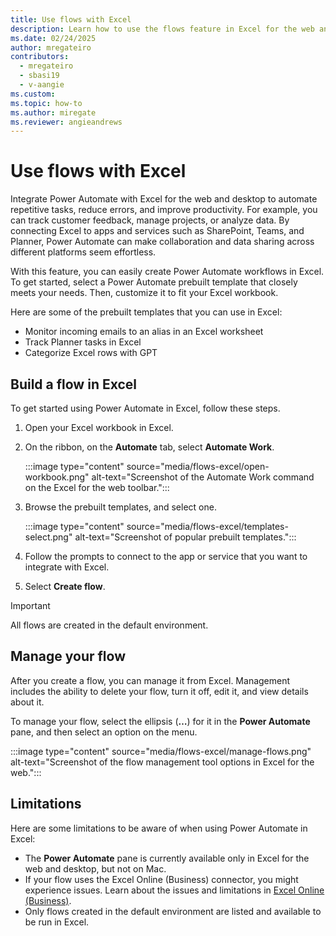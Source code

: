 ```yaml
---
title: Use flows with Excel
description: Learn how to use the flows feature in Excel for the web and desktop.
ms.date: 02/24/2025
author: mregateiro
contributors:
  - mregateiro
  - sbasi19
  - v-aangie
ms.custom: 
ms.topic: how-to
ms.author: miregate
ms.reviewer: angieandrews
---
```


# Use flows with Excel

Integrate Power Automate with Excel for the web and desktop to automate repetitive tasks, reduce errors, and improve productivity. For example, you can track customer feedback, manage projects, or analyze data. By connecting Excel to apps and services such as SharePoint, Teams, and Planner, Power Automate can make collaboration and data sharing across different platforms seem effortless.

With this feature, you can easily create Power Automate workflows in Excel. To get started, select a Power Automate prebuilt template that closely meets your needs. Then, customize it to fit your Excel workbook.

Here are some of the prebuilt templates that you can use in Excel:

- Monitor incoming emails to an alias in an Excel worksheet
- Track Planner tasks in Excel
- Categorize Excel rows with GPT

## Build a flow in Excel

To get started using Power Automate in Excel, follow these steps.

1. Open your Excel workbook in Excel.
1. On the ribbon, on the **Automate** tab, select **Automate Work**.

    :::image type="content" source="media/flows-excel/open-workbook.png" alt-text="Screenshot of the Automate Work command on the Excel for the web toolbar.":::

1. Browse the prebuilt templates, and select one.

    :::image type="content" source="media/flows-excel/templates-select.png" alt-text="Screenshot of popular prebuilt templates.":::

1. Follow the prompts to connect to the app or service that you want to integrate with Excel.
1. Select **Create flow**.

> [!IMPORTANT]
> All flows are created in the default environment.

## Manage your flow

After you create a flow, you can manage it from Excel. Management includes the ability to delete your flow, turn it off, edit it, and view details about it.

To manage your flow, select the ellipsis (**&hellip;**) for it in the **Power Automate** pane, and then select an option on the menu.

:::image type="content" source="media/flows-excel/manage-flows.png" alt-text="Screenshot of the flow management tool options in Excel for the web.":::

## Limitations

Here are some limitations to be aware of when using Power Automate in Excel:

- The **Power Automate** pane is currently available only in Excel for the web and desktop, but not on Mac.
- If your flow uses the Excel Online (Business) connector, you might experience issues. Learn about the issues and limitations in [Excel Online (Business)](/connectors/excelonlinebusiness#general-known-issues-and-limitations).
- Only flows created in the default environment are listed and available to be run in Excel.
